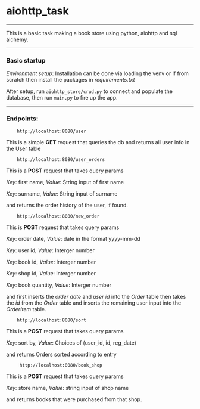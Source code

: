 # aiohttp_task

---
This is a basic task making a book store using python, aiohttp and sql alchemy.

---

### Basic startup

_Environment setup_: Installation can be done via loading the 
venv or if from scratch then install the packages in _requirements.txt_

After setup, run  `aiohttp_store/crud.py` to connect and populate the database, then 
run `main.py` to fire up the app.

---
### Endpoints:

        http://localhost:8080/user 
    
This is a simple **GET** request that queries the db and returns all user info in the User table

        http://localhost:8080/user_orders  
    
This is a **POST** request that takes query params

_Key_: first name, _Value_: String input of first name

_Key_: surname, _Value_: String input of surname

and returns the order history of the user, if found.

        http://localhost:8080/new_order
This is  **POST** request that takes query params

_Key_: order date, _Value_: date in the format yyyy-mm-dd

_Key_: user id, _Value_: Interger number

_Key_: book id, _Value_: Interger number

_Key_: shop id, _Value_: Interger number

_Key_: book quantity, _Value_: Interger number

and first inserts the _order date_ and _user id_ into the _Order_ table then 
takes the _id_ from the _Order_ table and inserts the remaining user input into the
_OrderItem_ table.

        http://localhost:8080/sort
This is a **POST** request that takes query params

_Key_: sort by, _Value_: Choices of (user_id, id, reg_date)

and returns Orders sorted according to entry

         http://localhost:8080/book_shop
This is a **POST** request that takes query params

_Key_: store name, _Value_: string input of shop name

and returns books that were purchased from that shop.
